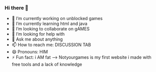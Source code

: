 ### Hi there 👋

- 🔭 I’m currently working on unblocked games
- 🌱 I’m currently learning html and java
- 👯 I’m looking to collaborate on gAMES
- 🤔 I’m looking for help with 
- 💬 Ask me about anything
- 📫 How to reach me: DISCUSSION TAB
- 😄 Pronouns: HIM
- ⚡ Fun fact: i AM fat
-->
Notyourgames is my first website i made with free tools and a lack of knowledge
